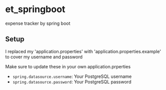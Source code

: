 # et_springboot
expense tracker by spring boot


## Setup
I replaced my 'application.properties' with 'application.properties.example' to cover my username and password

Make sure to update these in your own application.prperties
- `spring.datasource.username`: Your PostgreSQL username
- `spring.datasource.password`: Your PostgreSQL password
